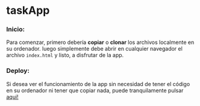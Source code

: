 # taskApp

### Inicio:
Para comenzar, primero debería **copiar** o **clonar** los archivos localmente en su ordenador.
luego simplemente debe abrir en cualquier navegador el archivo `index.html` y listo, a disfrutar de la app.

### Deploy:
Si desea ver el funcionamiento de la app sin necesidad de tener el código en su ordenador ni tener que copiar nada, puede tranquilamente pulsar [aqui!](https://xenodochial-keller-f7ae21.netlify.app)
